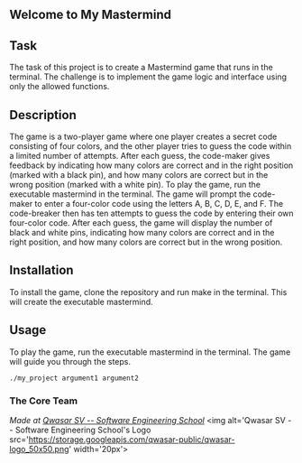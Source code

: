 ## Welcome to My Mastermind


## Task
The task of this project is to create a Mastermind game that runs in the terminal. The challenge is to implement the game logic and interface using only the allowed functions.

## Description
The game is a two-player game where one player creates a secret code consisting of four colors, and the other player tries to guess the code within a limited number of attempts. After each guess, the code-maker gives feedback by indicating how many colors are correct and in the right position (marked with a black pin), and how many colors are correct but in the wrong position (marked with a white pin).
To play the game, run the executable mastermind in the terminal. The game will prompt the code-maker to enter a four-color code using the letters A, B, C, D, E, and F. The code-breaker then has ten attempts to guess the code by entering their own four-color code. After each guess, the game will display the number of black and white pins, indicating how many colors are correct and in the right position, and how many colors are correct but in the wrong position.

## Installation
To install the game, clone the repository and run make in the terminal. This will create the executable mastermind.

## Usage
To play the game, run the executable mastermind in the terminal. The game will guide you through the steps. 

```
./my_project argument1 argument2
```

### The Core Team


<span><i>Made at <a href='https://qwasar.io'>Qwasar SV -- Software Engineering School</a></i></span>
<span><img alt='Qwasar SV -- Software Engineering School's Logo src='https://storage.googleapis.com/qwasar-public/qwasar-logo_50x50.png' width='20px'></span>
